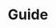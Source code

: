 ---
title: "Guide"
description: "Mon guide commence ici"
draft: false
bg_image: "images/keyboard1.jpg"
---